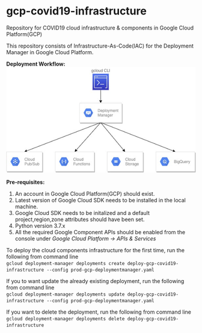 # gcp-covid19-infrastructure
Repository for COVID19 cloud infrastructure &amp; components in Google Cloud Platform(GCP)  

This repository consists of Infrastructure-As-Code(IAC) for the Deployment Manager in Google Cloud Platform.

**Deployment Workflow:**  
![](images/covid19_gcp_deployment_architecture.jpg)  

**Pre-requisites:**
1. An account in Google Cloud Platform(GCP) should exist.
2. Latest version of Google Cloud SDK needs to be installed in the local machine.
3. Google Cloud SDK needs to be initalized and a default project,region,zone attributes should have been set.
4. Python version 3.7.x
5. All the required Google Component APIs should be enabled from the console under *Google Cloud Platform -> APIs & Services*

To deploy the cloud components infrastructure for the first time, run the following from command line  
`gcloud deployment-manager deployments create deploy-gcp-covid19-infrastructure --config prod-gcp-deploymentmanager.yaml`

If you to want update the already existing deployment, run the following from command line  
`gcloud deployment-manager deployments update deploy-gcp-covid19-infrastructure --config prod-gcp-deploymentmanager.yaml`

If you want to delete the deployment, run the following from command line  
`gcloud deployment-manager deployments delete deploy-gcp-covid19-infrastructure`